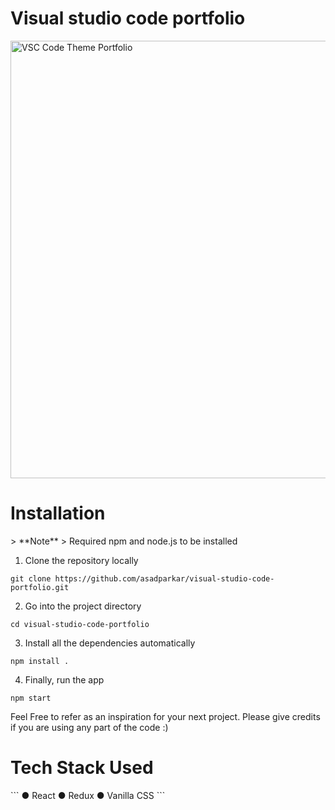 # Visual studio code portfolio

<img src="https://cdn.discordapp.com/attachments/835850564771643402/1089502690490470450/Picsart_23-03-26_16-22-33-391.jpg" alt="VSC Code Theme Portfolio" style="height: 700px; width:700px;"/></br>

<h1>Installation</h1>
> **Note**
> Required npm and node.js to be installed

1) Clone the repository locally
```
git clone https://github.com/asadparkar/visual-studio-code-portfolio.git
```
2) Go into the project directory
```
cd visual-studio-code-portfolio
```
3) Install all the dependencies automatically
```
npm install .
```
4) Finally, run the app
```
npm start
```
Feel Free to refer as an inspiration for your next project. Please give credits if you are using any part of the code :)

<h1>Tech Stack Used </h1>
```
● React
● Redux
● Vanilla CSS
```
